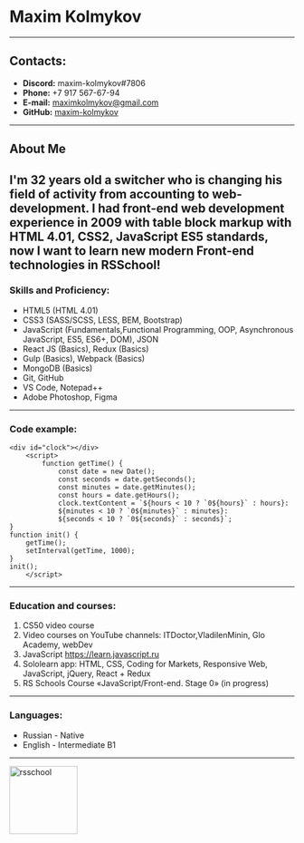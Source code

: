 # Maxim Kolmykov
----------
## Contacts:
- **Discord:** maxim-kolmykov#7806
- **Phone:** +7 917 567-67-94
- **E-mail:** [maximkolmykov@gmail.com](maximkolmykov@gmail.com)
- **GitHub:** [maxim-kolmykov](https://github.com/maxim-kolmykov)
----------
## About Me
I'm 32 years old a switcher who is changing his field of activity from accounting to web-development. I had front-end web development experience in 2009 with table block markup with HTML 4.01, CSS2, JavaScript ES5 standards, now I want to learn new modern Front-end technologies in **RSSchool**!
----------
### Skills and Proficiency:
- HTML5 (HTML 4.01)
- CSS3 (SASS/SCSS, LESS, BEM, Bootstrap)
- JavaScript (Fundamentals,Functional Programming, OOP, Asynchronous JavaScript, ES5, ES6+, DOM), JSON
- React JS (Basics), Redux (Basics)
- Gulp (Basics), Webpack (Basics)
- MongoDB (Basics)
- Git, GitHub
- VS Code, Notepad++
- Adobe Photoshop, Figma
----------
### Code example:
```
<div id="clock"></div>
    <script>
        function getTime() {
            const date = new Date();
            const seconds = date.getSeconds();
            const minutes = date.getMinutes();
            const hours = date.getHours();
            clock.textContent = `${hours < 10 ? `0${hours}` : hours}:
            ${minutes < 10 ? `0${minutes}` : minutes}:
            ${seconds < 10 ? `0${seconds}` : seconds}`;
}
function init() {
    getTime();
    setInterval(getTime, 1000);
}
init();
    </script>
```
----------
### Education and courses:
1. CS50 video course
2. Video courses on YouTube channels: ITDoctor,VladilenMinin, Glo Academy, webDev
3. JavaScript https://learn.javascript.ru
4. Sololearn app: HTML, CSS, Coding for Markets, Responsive Web, JavaScript, jQuery,  React + Redux 
5. RS Schools Course «JavaScript/Front-end. Stage 0» (in progress)
----------
### Languages:
- Russian \- Native
- English \- Intermediate B1
----------
[<img align="left" width="120px" alt="rsschool" src="https://rs.school/images/rs_school.svg" />](https://rs.school/) 